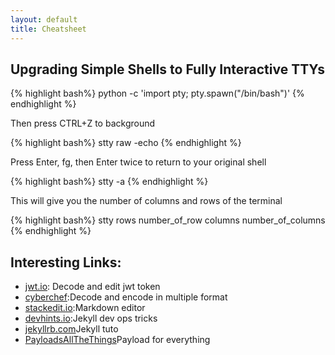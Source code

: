 ```yaml
---
layout: default
title: Cheatsheet
---
```


Upgrading Simple Shells to Fully Interactive TTYs
--------------
{% highlight bash%}
python -c 'import pty; pty.spawn("/bin/bash")'
{% endhighlight %}

Then press CTRL+Z to background

{% highlight bash%}
stty raw -echo
{% endhighlight %}

Press Enter, fg, then Enter twice to return to your original shell

{% highlight bash%}
stty -a
{% endhighlight %}

This will give you the number of columns and rows of the terminal

{% highlight bash%}
stty rows number_of_row columns number_of_columns
{% endhighlight %}

Interesting Links:
--------------
- [jwt.io][link1]: Decode and edit jwt token
- [cyberchef][link3]:Decode and encode in multiple format
- [stackedit.io][link4]:Markdown editor
- [devhints.io][link5]:Jekyll dev ops tricks
- [jekyllrb.com][link6]Jekyll tuto
- [PayloadsAllTheThings][link7]Payload for everything

[link1]:https://jwt.io/  
[link2]:http://jekyllrb.com
[link3]:https://gchq.github.io/CyberChef/
[link4]:https://stackedit.io/app#
[link5]:https://devhints.io/jekyll 
[link6]:https://jekyllrb.com/
[link7]:https://github.com/swisskyrepo/PayloadsAllTheThings
